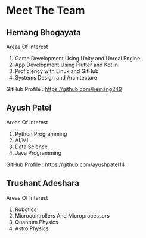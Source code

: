 # Meet The Team #

## Hemang Bhogayata ##

Areas Of Interest 

1. Game Development Using Unity and Unreal Engine
2. App Development Using Flutter and Kotlin
3. Proficiency with Linux and GitHub
4. Systems Design and Architecture

GitHub Profile : https://github.com/hemang249


## Ayush Patel ##

Areas Of Interest

1. Python Programming
2. AI/ML
3. Data Science
4. Java Programming

GitHub Profile : https://github.com/ayushpatel14


## Trushant Adeshara ##

Areas Of Interest

1. Robotics
2. Microcontrollers And Microprocessors
3. Quantum Physics
4. Astro Physics

